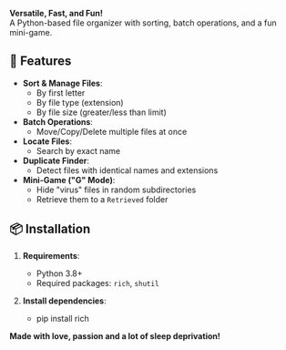 **Versatile, Fast, and Fun!**  
A Python-based file organizer with sorting, batch operations, and a fun mini-game.

## 🚀 Features

- **Sort & Manage Files**:
  - By first letter
  - By file type (extension)
  - By file size (greater/less than limit)
- **Batch Operations**:
  - Move/Copy/Delete multiple files at once
- **Locate Files**:
  - Search by exact name
- **Duplicate Finder**:
  - Detect files with identical names and extensions
- **Mini-Game ("G" Mode)**:
  - Hide "virus" files in random subdirectories
  - Retrieve them to a `Retrieved` folder

## 📦 Installation

1. **Requirements**:
   - Python 3.8+
   - Required packages: `rich`, `shutil`

2. **Install dependencies**:
   - pip install rich

 **Made with love, passion and a lot of sleep deprivation!**